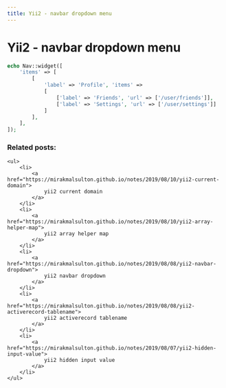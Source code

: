 ```yaml
---
title: Yii2 - navbar dropdown menu
---
```


<h1 class="header">Yii2 - navbar dropdown menu</h1>

```php
echo Nav::widget([
    'items' => [
        [
            'label' => 'Profile', 'items' =>
            [
                ['label' => 'Friends', 'url' => ['/user/friends']],
                ['label' => 'Settings', 'url' => ['/user/settings']]
            ]
        ],
    ],
]);
```


<div class="related_posts_block">
    <h3>Related posts:</h3>

    <ul>
        <li>
            <a href="https://mirakmalsulton.github.io/notes/2019/08/10/yii2-current-domain">
                yii2 current domain
            </a>
        </li>
        <li>
            <a href="https://mirakmalsulton.github.io/notes/2019/08/10/yii2-array-helper-map">
                yii2 array helper map
            </a>
        </li>
        <li>
            <a href="https://mirakmalsulton.github.io/notes/2019/08/08/yii2-navbar-dropdown">
                yii2 navbar dropdown
            </a>
        </li>
		<li>
            <a href="https://mirakmalsulton.github.io/notes/2019/08/08/yii2-activerecord-tablename">
                yii2 activerecord tablename
            </a>
        </li>
		<li>
            <a href="https://mirakmalsulton.github.io/notes/2019/08/07/yii2-hidden-input-value">
                yii2 hidden input value
            </a>
        </li>
    </ul>
</div>